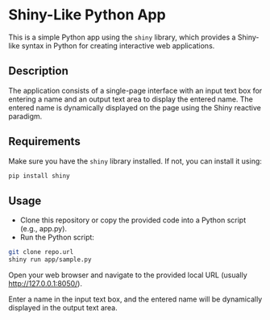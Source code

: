 # Shiny-Like Python App

This is a simple Python app using the `shiny` library, which provides a Shiny-like syntax in Python for creating interactive web applications.

## Description

The application consists of a single-page interface with an input text box for entering a name and an output text area to display the entered name. The entered name is dynamically displayed on the page using the Shiny reactive paradigm.

## Requirements

Make sure you have the `shiny` library installed. If not, you can install it using:

```bash
pip install shiny
```



## Usage

- Clone this repository or copy the provided code into a Python script (e.g., app.py).
- Run the Python script:

```bash
git clone repo.url
shiny run app/sample.py
``` 
Open your web browser and navigate to the provided local URL (usually http://127.0.0.1:8050/).

Enter a name in the input text box, and the entered name will be dynamically displayed in the output text area.

